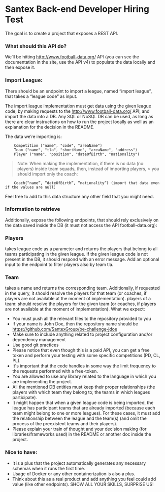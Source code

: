# Santex Back-end Developer Hiring Test

The goal is to create a project that exposes a REST API.

### What should this API do?

We’ll be hitting http://www.football-data.org/ API (you can see the documentation in the site, use the API v4) to populate the data locally and then expose it.

### Import League:

There should be an endpoint to import a league, named “import league”, that takes a “league code” as input.

The import league implementation must get data using the given league code, by making requests to the http://www.football-data.org/ API, and import the data into a DB. Any SQL or NoSQL DB can be used, as long as there are clear instructions on how to run the project locally as well as an explanation for the decision in the README.

The data we’re importing is:

        Competition ("name", "code", "areaName")
        Team ("name", "tla", "shortName", "areaName", "address")
        Player ("name", "position", "dateOfBirth", "nationality")

> Note: When making the implementation, if there is no data (no players) inside team squads, then, instead of importing players, > you should import only the coach:

        Coach(“name”, “dateOfBirth”, “nationality”) (import that data even if the values are null)

Feel free to add to this data structure any other field that you might need.

### Information to retrieve

Additionally, expose the following endpoints, that should rely exclusively on the data saved inside the DB (it must not access the API football-data.org):

### Players

takes league code as a parameter and returns the players that belong to all teams participating in the given league. If the given league code is not present in the DB, it should respond with an error message. Add an optional input to the endpoint to filter players also by team tla.

### Team

takes a name and returns the corresponding team. Additionally, if requested in the query, it should resolve the players for that team (or coaches, if players are not available at the moment of implementation).
players of a team: should resolve the players for the given team (or coaches, if players are not available at the moment of implementation).
What we expect:

- You must push all the relevant files to the repository provided to you
- If your name is John Doe, then the repository name should be https://github.com/SantexGroup/be-challenge-jdoe
- Make sure to include anything related to project configuration and/or dependency management
- Use good git practices
- Please notice that even though this is a paid API, you can get a free token and perform your testing with some specific competitions (PD, CL, PL).
- It's important that the code handles in some way the limit frequency to the requests performed with a free-token.
- You are allowed to use any library related to the language in which you are implementing the project.
- All the mentioned DB entities must keep their proper relationships (the players with which team they belong to; the teams in which leagues participate).
- It might happen that when a given league code is being imported, the league has participant teams that are already imported (because each team might belong to one or more leagues). For these cases, it must add the relationship between the league and the team(s) (and omit the process of the preexistent teams and their players).
- Please explain your train of thought and your decision making (for libraries/frameworks used) in the README or another doc inside the project.


### Nice to have:

- It is a plus that the project automatically generates any necessary schemas when it runs the first time.
- Usage of Docker or any other containerization is also a plus.
- Think about this as a real product and add anything you feel could add value (like other endpoints). SHOW ALL YOUR SKILLS, SURPRISE US!
